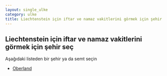 ```yaml
---
layout: single_ulke
category: ulke
title: Liechtenstein için iftar ve namaz vakitlerini görmek için şehir seç
---
```



## Liechtenstein için iftar ve namaz vakitlerini görmek için şehir seç

Aşağıdaki listeden bir şehir ya da semt seçin


* [Oberland](/iftar.html?sehir=Oberland&ulke=Liechtenstein)
